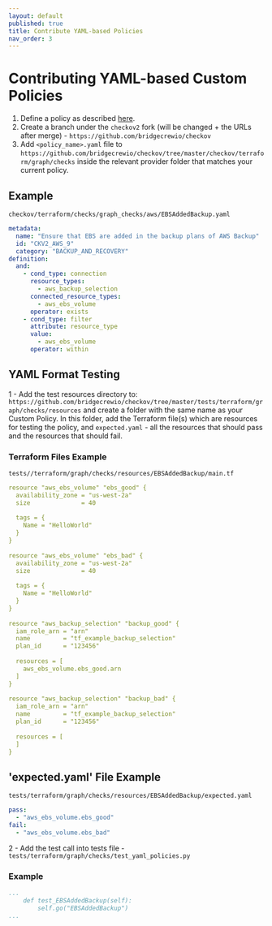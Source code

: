 ```yaml
---
layout: default
published: true
title: Contribute YAML-based Policies
nav_order: 3
---
```


# Contributing YAML-based Custom Policies

1. Define a policy as described [here](https://www.checkov.io/3.Custom%20Policies/YAML%20Custom%20Policies.html).
2. Create a branch under the `checkov2` fork (will be changed + the URLs after merge) - `https://github.com/bridgecrewio/checkov`
3. Add `<policy_name>.yaml` file to `https://github.com/bridgecrewio/checkov/tree/master/checkov/terraform/graph/checks` inside the relevant provider folder that matches your current policy.

## Example
`checkov/terraform/checks/graph_checks/aws/EBSAddedBackup.yaml`

```yaml
metadata:
  name: "Ensure that EBS are added in the backup plans of AWS Backup"
  id: "CKV2_AWS_9"
  category: "BACKUP_AND_RECOVERY"
definition:
  and:
    - cond_type: connection
      resource_types:
        - aws_backup_selection
      connected_resource_types:
        - aws_ebs_volume
      operator: exists
    - cond_type: filter
      attribute: resource_type
      value:
        - aws_ebs_volume
      operator: within
```

## YAML Format Testing
1 - Add the test resources directory to: `https://github.com/bridgecrewio/checkov/tree/master/tests/terraform/graph/checks/resources` and create a folder with the same name as your Custom Policy. In this folder, add the Terraform file(s) which are resources for testing the policy, and `expected.yaml` - all the resources that should pass and the resources that should fail.

### Terraform Files Example 
`tests//terraform/graph/checks/resources/EBSAddedBackup/main.tf`

```yaml
resource "aws_ebs_volume" "ebs_good" {
  availability_zone = "us-west-2a"
  size              = 40
 
  tags = {
    Name = "HelloWorld"
  }
}
 
resource "aws_ebs_volume" "ebs_bad" {
  availability_zone = "us-west-2a"
  size              = 40
 
  tags = {
    Name = "HelloWorld"
  }
}
 
resource "aws_backup_selection" "backup_good" {
  iam_role_arn = "arn"
  name         = "tf_example_backup_selection"
  plan_id      = "123456"
 
  resources = [
    aws_ebs_volume.ebs_good.arn
  ]
}
 
resource "aws_backup_selection" "backup_bad" {
  iam_role_arn = "arn"
  name         = "tf_example_backup_selection"
  plan_id      = "123456"
 
  resources = [
  ]
}

```

## 'expected.yaml' File Example
 
`tests/terraform/graph/checks/resources/EBSAddedBackup/expected.yaml`

```yaml
pass:
  - "aws_ebs_volume.ebs_good"
fail:
  - "aws_ebs_volume.ebs_bad"
```
 
2 - Add the test call into tests file - 
`tests/terraform/graph/checks/test_yaml_policies.py`
### Example

```yaml
...
    def test_EBSAddedBackup(self):
        self.go("EBSAddedBackup")
...

```
